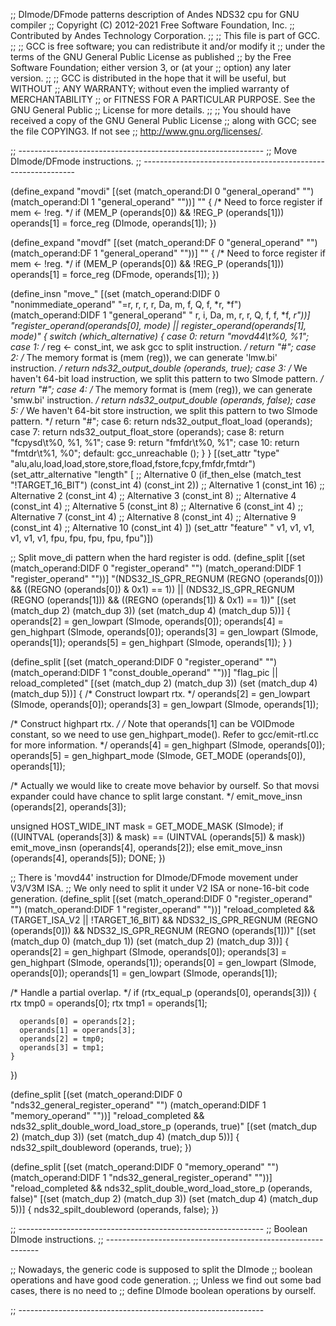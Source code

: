 ;; DImode/DFmode patterns description of Andes NDS32 cpu for GNU compiler
;; Copyright (C) 2012-2021 Free Software Foundation, Inc.
;; Contributed by Andes Technology Corporation.
;;
;; This file is part of GCC.
;;
;; GCC is free software; you can redistribute it and/or modify it
;; under the terms of the GNU General Public License as published
;; by the Free Software Foundation; either version 3, or (at your
;; option) any later version.
;;
;; GCC is distributed in the hope that it will be useful, but WITHOUT
;; ANY WARRANTY; without even the implied warranty of MERCHANTABILITY
;; or FITNESS FOR A PARTICULAR PURPOSE.  See the GNU General Public
;; License for more details.
;;
;; You should have received a copy of the GNU General Public License
;; along with GCC; see the file COPYING3.  If not see
;; <http://www.gnu.org/licenses/>.


;; -------------------------------------------------------------
;; Move DImode/DFmode instructions.
;; -------------------------------------------------------------


(define_expand "movdi"
  [(set (match_operand:DI 0 "general_operand" "")
	(match_operand:DI 1 "general_operand" ""))]
  ""
{
  /* Need to force register if mem <- !reg.  */
  if (MEM_P (operands[0]) && !REG_P (operands[1]))
    operands[1] = force_reg (DImode, operands[1]);
})

(define_expand "movdf"
  [(set (match_operand:DF 0 "general_operand" "")
	(match_operand:DF 1 "general_operand" ""))]
  ""
{
  /* Need to force register if mem <- !reg.  */
  if (MEM_P (operands[0]) && !REG_P (operands[1]))
    operands[1] = force_reg (DFmode, operands[1]);
})


(define_insn "move_<mode>"
  [(set (match_operand:DIDF 0 "nonimmediate_operand" "=r, r,  r, r, Da, m, f, Q, f, *r, *f")
	(match_operand:DIDF 1 "general_operand"      " r, i, Da, m,  r, r, Q, f, f, *f, *r"))]
  "register_operand(operands[0], <MODE>mode)
   || register_operand(operands[1], <MODE>mode)"
{
  switch (which_alternative)
    {
    case 0:
      return "movd44\t%0, %1";
    case 1:
      /* reg <- const_int, we ask gcc to split instruction.  */
      return "#";
    case 2:
      /* The memory format is (mem (reg)),
	 we can generate 'lmw.bi' instruction.  */
      return nds32_output_double (operands, true);
    case 3:
      /* We haven't 64-bit load instruction,
	 we split this pattern to two SImode pattern.  */
      return "#";
    case 4:
      /* The memory format is (mem (reg)),
	 we can generate 'smw.bi' instruction.  */
      return nds32_output_double (operands, false);
    case 5:
      /* We haven't 64-bit store instruction,
	 we split this pattern to two SImode pattern.  */
      return "#";
    case 6:
      return nds32_output_float_load (operands);
    case 7:
      return nds32_output_float_store (operands);
    case 8:
      return "fcpysd\t%0, %1, %1";
    case 9:
      return "fmfdr\t%0, %1";
    case 10:
      return "fmtdr\t%1, %0";
    default:
      gcc_unreachable ();
    }
}
  [(set_attr "type"    "alu,alu,load,load,store,store,fload,fstore,fcpy,fmfdr,fmtdr")
   (set_attr_alternative "length"
     [
       ;; Alternative 0
       (if_then_else (match_test "!TARGET_16_BIT")
		     (const_int 4)
		     (const_int 2))
       ;; Alternative 1
       (const_int 16)
       ;; Alternative 2
       (const_int 4)
       ;; Alternative 3
       (const_int 8)
       ;; Alternative 4
       (const_int 4)
       ;; Alternative 5
       (const_int 8)
       ;; Alternative 6
       (const_int 4)
       ;; Alternative 7
       (const_int 4)
       ;; Alternative 8
       (const_int 4)
       ;; Alternative 9
       (const_int 4)
       ;; Alternative 10
       (const_int 4)
     ])
   (set_attr "feature" " v1, v1,  v1,  v1,   v1,   v1,    fpu,    fpu,    fpu,    fpu,    fpu")])

;; Split move_di pattern when the hard register is odd.
(define_split
  [(set (match_operand:DIDF 0 "register_operand" "")
	(match_operand:DIDF 1 "register_operand" ""))]
  "(NDS32_IS_GPR_REGNUM (REGNO (operands[0]))
    && ((REGNO (operands[0]) & 0x1) == 1))
   || (NDS32_IS_GPR_REGNUM (REGNO (operands[1]))
       && ((REGNO (operands[1]) & 0x1) == 1))"
  [(set (match_dup 2) (match_dup 3))
   (set (match_dup 4) (match_dup 5))]
  {
     operands[2] = gen_lowpart (SImode, operands[0]);
     operands[4] = gen_highpart (SImode, operands[0]);
     operands[3] = gen_lowpart (SImode, operands[1]);
     operands[5] = gen_highpart (SImode, operands[1]);
  }
)

(define_split
  [(set (match_operand:DIDF 0 "register_operand"     "")
	(match_operand:DIDF 1 "const_double_operand" ""))]
  "flag_pic || reload_completed"
  [(set (match_dup 2) (match_dup 3))
   (set (match_dup 4) (match_dup 5))]
{
  /* Construct lowpart rtx.  */
  operands[2] = gen_lowpart (SImode, operands[0]);
  operands[3] = gen_lowpart (SImode, operands[1]);

  /* Construct highpart rtx.  */
  /* Note that operands[1] can be VOIDmode constant,
     so we need to use gen_highpart_mode().
     Refer to gcc/emit-rtl.cc for more information.  */
  operands[4] = gen_highpart (SImode, operands[0]);
  operands[5] = gen_highpart_mode (SImode,
				   GET_MODE (operands[0]), operands[1]);

  /* Actually we would like to create move behavior by ourself.
     So that movsi expander could have chance to split large constant.  */
  emit_move_insn (operands[2], operands[3]);

  unsigned HOST_WIDE_INT mask = GET_MODE_MASK (SImode);
  if ((UINTVAL (operands[3]) & mask) == (UINTVAL (operands[5]) & mask))
    emit_move_insn (operands[4], operands[2]);
  else
    emit_move_insn (operands[4], operands[5]);
  DONE;
})

;; There is 'movd44' instruction for DImode/DFmode movement under V3/V3M ISA.
;; We only need to split it under V2 ISA or none-16-bit code generation.
(define_split
  [(set (match_operand:DIDF 0 "register_operand" "")
	(match_operand:DIDF 1 "register_operand" ""))]
  "reload_completed
   && (TARGET_ISA_V2 || !TARGET_16_BIT)
   && NDS32_IS_GPR_REGNUM (REGNO (operands[0]))
   && NDS32_IS_GPR_REGNUM (REGNO (operands[1]))"
  [(set (match_dup 0) (match_dup 1))
   (set (match_dup 2) (match_dup 3))]
{
  operands[2] = gen_highpart (SImode, operands[0]);
  operands[3] = gen_highpart (SImode, operands[1]);
  operands[0] = gen_lowpart (SImode, operands[0]);
  operands[1] = gen_lowpart (SImode, operands[1]);

  /* Handle a partial overlap.  */
  if (rtx_equal_p (operands[0], operands[3]))
    {
      rtx tmp0 = operands[0];
      rtx tmp1 = operands[1];

      operands[0] = operands[2];
      operands[1] = operands[3];
      operands[2] = tmp0;
      operands[3] = tmp1;
    }
})

(define_split
  [(set (match_operand:DIDF 0 "nds32_general_register_operand" "")
	(match_operand:DIDF 1 "memory_operand" ""))]
  "reload_completed
   && nds32_split_double_word_load_store_p (operands, true)"
  [(set (match_dup 2) (match_dup 3))
   (set (match_dup 4) (match_dup 5))]
{
  nds32_spilt_doubleword (operands, true);
})

(define_split
  [(set (match_operand:DIDF 0  "memory_operand" "")
	(match_operand:DIDF 1  "nds32_general_register_operand" ""))]
  "reload_completed
   && nds32_split_double_word_load_store_p (operands, false)"
  [(set (match_dup 2) (match_dup 3))
   (set (match_dup 4) (match_dup 5))]
{
  nds32_spilt_doubleword (operands, false);
})

;; -------------------------------------------------------------
;; Boolean DImode instructions.
;; -------------------------------------------------------------

;; Nowadays, the generic code is supposed to split the DImode
;; boolean operations and have good code generation.
;; Unless we find out some bad cases, there is no need to
;; define DImode boolean operations by ourself.

;; -------------------------------------------------------------
